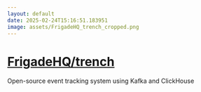 ```yaml
---
layout: default
date: 2025-02-24T15:16:51.183951
image: assets/FrigadeHQ_trench_cropped.png
---
```


# [FrigadeHQ/trench](https://github.com/FrigadeHQ/trench)

Open-source event tracking system using Kafka and ClickHouse
